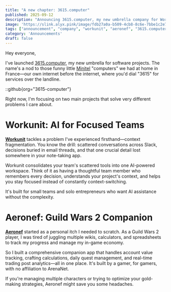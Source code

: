 ```yaml
---
title: "A new chapter: 3615.computer"
published: 2025-09-12
description: "Announcing 3615.computer, my new umbrella company for Workunit and Aeronef."
image: 'https://slink.alyx.pink/image/fdb27a0a-b509-4cb8-8c6e-7bbe1c2e7158.jpg'
tags: ["announcement", "company", "workunit", "aeronef", "3615.computer"]
category: 'Announcements'
draft: false
---
```


Hey everyone,

I've launched [3615.computer](https://3615.computer), my new umbrella for software projects. The name's a nod to those funny little [Minitel](https://en.wikipedia.org/wiki/Minitel) "computers" we had at home in France—our own internet before the internet, where you'd dial "3615" for services over the landline.

::github{org="3615-computer"}

Right now, I'm focusing on two main projects that solve very different problems I care about.

# Workunit: AI for Focused Teams

[**Workunit**](https://workunit.app/) tackles a problem I've experienced firsthand—context fragmentation. You know the drill: scattered conversations across Slack, decisions buried in email threads, and that one crucial detail lost somewhere in your note-taking app.

Workunit consolidates your team's scattered tools into one AI-powered workspace. Think of it as having a thoughtful team member who remembers every decision, understands your project's context, and helps you stay focused instead of constantly context-switching.

It's built for small teams and solo entrepreneurs who want AI assistance without the complexity.

# Aeronef: Guild Wars 2 Companion

[**Aeronef**](https://aeronef.app/) started as a personal itch I needed to scratch. As a Guild Wars 2 player, I was tired of juggling multiple wikis, calculators, and spreadsheets to track my progress and manage my in-game economy.

So I built a comprehensive companion app that handles account value tracking, crafting calculations, daily quest management, and real-time trading post analytics—all in one place. It's built by a gamer, for gamers, with no affiliation to ArenaNet.

If you're managing multiple characters or trying to optimize your gold-making strategies, Aeronef might save you some headaches.
